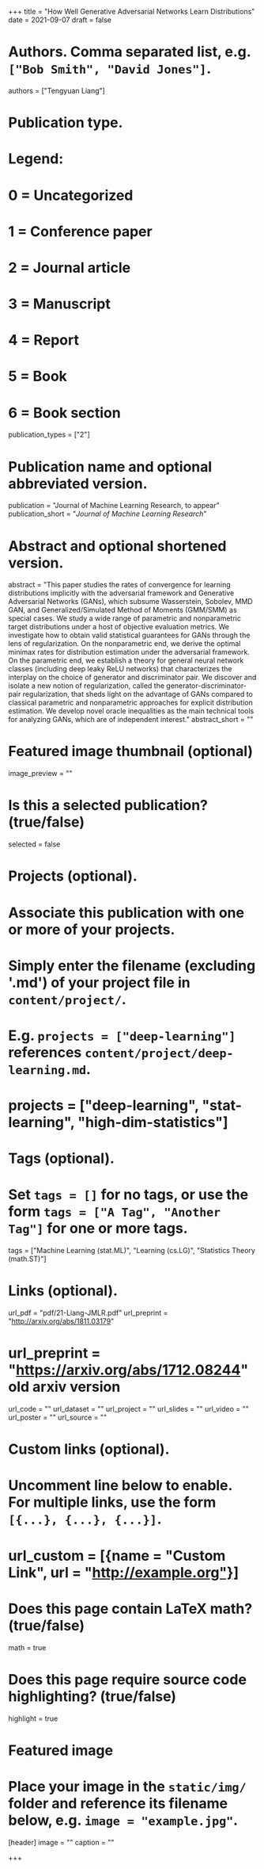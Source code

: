 +++
title = "How Well Generative Adversarial Networks Learn Distributions"
date = 2021-09-07
draft = false

# Authors. Comma separated list, e.g. `["Bob Smith", "David Jones"]`.
authors = ["Tengyuan Liang"]

# Publication type.
# Legend:
# 0 = Uncategorized
# 1 = Conference paper
# 2 = Journal article
# 3 = Manuscript
# 4 = Report
# 5 = Book
# 6 = Book section
publication_types = ["2"]

# Publication name and optional abbreviated version.
publication = "Journal of Machine Learning Research, to appear"
publication_short = "*Journal of Machine Learning Research*"

# Abstract and optional shortened version.
abstract = "This paper studies the rates of convergence for learning distributions implicitly with the adversarial framework and Generative Adversarial Networks (GANs), which subsume Wasserstein, Sobolev, MMD GAN, and Generalized/Simulated Method of Moments (GMM/SMM) as special cases. We study a wide range of parametric and nonparametric target distributions under a host of objective evaluation metrics. We investigate how to obtain valid statistical guarantees for GANs through the lens of regularization. On the nonparametric end, we derive the optimal minimax rates for distribution estimation under the adversarial framework. On the parametric end, we establish a theory for general neural network classes (including deep leaky ReLU networks) that characterizes the interplay on the choice of generator and discriminator pair. We discover and isolate a new notion of regularization, called the generator-discriminator-pair regularization, that sheds light on the advantage of GANs compared to classical parametric and nonparametric approaches for explicit distribution estimation. We develop novel oracle inequalities as the main technical tools for analyzing GANs, which are of independent interest."
abstract_short = ""

# Featured image thumbnail (optional)
image_preview = ""

# Is this a selected publication? (true/false)
selected = false

# Projects (optional).
#   Associate this publication with one or more of your projects.
#   Simply enter the filename (excluding '.md') of your project file in `content/project/`.
#   E.g. `projects = ["deep-learning"]` references `content/project/deep-learning.md`.
#   projects = ["deep-learning", "stat-learning", "high-dim-statistics"]

# Tags (optional).
#   Set `tags = []` for no tags, or use the form `tags = ["A Tag", "Another Tag"]` for one or more tags.
tags = ["Machine Learning (stat.ML)", "Learning (cs.LG)", "Statistics Theory (math.ST)"]

# Links (optional).
url_pdf = "pdf/21-Liang-JMLR.pdf"
url_preprint = "http://arxiv.org/abs/1811.03179"
# url_preprint = "https://arxiv.org/abs/1712.08244" old arxiv version
url_code = ""
url_dataset = ""
url_project = ""
url_slides = ""
url_video = ""
url_poster = ""
url_source = ""

# Custom links (optional).
#   Uncomment line below to enable. For multiple links, use the form `[{...}, {...}, {...}]`.
# url_custom = [{name = "Custom Link", url = "http://example.org"}]

# Does this page contain LaTeX math? (true/false)
math = true

# Does this page require source code highlighting? (true/false)
highlight = true

# Featured image
# Place your image in the `static/img/` folder and reference its filename below, e.g. `image = "example.jpg"`.
[header]
image = ""
caption = ""

+++
